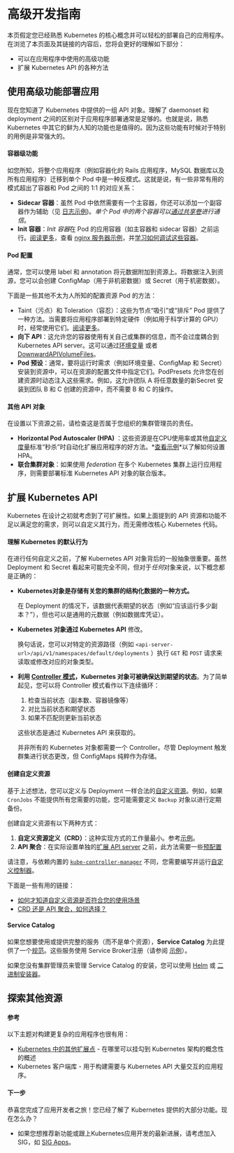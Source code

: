 # 高级开发指南

本页假定您已经熟悉 Kubernetes 的核心概念并可以轻松的部署自己的应用程序。在浏览了本页面及其链接的内容后，您将会更好的理解如下部分：

- 可以在应用程序中使用的高级功能
- 扩展 Kubernetes API 的各种方法

## 使用高级功能部署应用

现在您知道了 Kubernetes 中提供的一组 API 对象。理解了 daemonset 和 deployment 之间的区别对于应用程序部署通常是足够的。也就是说，熟悉 Kubernetes 中其它的鲜为人知的功能也是值得的。因为这些功能有时候对于特别的用例是非常强大的。

#### 容器级功能

如您所知，将整个应用程序（例如容器化的 Rails 应用程序，MySQL 数据库以及所有应用程序）迁移到单个 Pod 中是一种反模式。这就是说，有一些非常有用的模式超出了容器和 Pod 之间的 1:1 的对应关系：

- **Sidecar 容器**：虽然 Pod 中依然需要有一个主容器，你还可以添加一个副容器作为辅助（见 [日志示例](https://kubernetes.io/docs/concepts/cluster-administration/logging/#using-a-sidecar-container-with-the-logging-agent))。*单个 Pod 中的两个容器可以[通过共享卷](https://kubernetes.io/docs/tasks/access-application-cluster/communicate-containers-same-pod-shared-volume/)进行通信*。
- **Init 容器**：*Init 容器*在 Pod 的应用容器（如主容器和 sidecar 容器）之前运行。[阅读更多](https://kubernetes.io/docs/concepts/workloads/pods/init-containers/)，查看 [nginx 服务器示例](https://kubernetes.io/docs/tasks/configure-pod-container/configure-pod-initialization/)，并[学习如何调试这些容器](https://kubernetes.io/docs/tasks/debug-application-cluster/debug-init-containers/)。

#### Pod 配置

通常，您可以使用 label 和 annotation 将元数据附加到资源上。将数据注入到资源，您可以会创建 ConfigMap（用于非机密数据）或 Secret（用于机密数据）。

下面是一些其他不太为人所知的配置资源 Pod 的方法：

- Taint（污点）和 Toleration（容忍）：这些为节点“吸引”或“排斥” Pod 提供了一种方法。当需要将应用程序部署到特定硬件（例如用于科学计算的 GPU）时，经常使用它们。[阅读更多](https://kubernetes.io/docs/concepts/configuration/taint-and-toleration/)。
- **向下 API**：这允许您的容器使用有关自己或集群的信息，而不会过度耦合到 Kubernetes API server。这可以通过[环境变量](https://kubernetes.io/docs/tasks/inject-data-application/environment-variable-expose-pod-information/) 或者 [DownwardAPIVolumeFiles](https://kubernetes.io/docs/tasks/inject-data-application/downward-api-volume-expose-pod-information/)。
- **Pod 预设**：通常，要将运行时需求（例如环境变量、ConfigMap 和 Secret）安装到资源中，可以在资源的配置文件中指定它们。PodPresets 允许您在创建资源时动态注入这些需求。例如，这允许团队 A 将任意数量的新Secret 安装到团队 B 和 C 创建的资源中，而不需要 B 和 C 的操作。

#### 其他 API 对象

在设置以下资源之前，请检查这是否属于您组织的集群管理员的责任。

- **Horizontal Pod Autoscaler (HPA)** ：这些资源是在CPU使用率或其他[自定义度量](https://github.com/kubernetes/community/blob/master/contributors/design-proposals/instrumentation/custom-metrics-api.md)标准“秒杀”时自动化扩展应用程序的好方法。*[查看示例](https://kubernetes.io/docs/tasks/run-application/horizontal-pod-autoscale-walkthrough/)*以了解如何设置HPA。
- **联合集群对象**：如果使用 *federation* 在多个 Kubernetes 集群上运行应用程序，则需要部署标准 Kubernetes API 对象的联合版本。

## 扩展 Kubernetes API

Kubernetes 在设计之初就考虑到了可扩展性。如果上面提到的 API 资源和功能不足以满足您的需求，则可以自定义其行为，而无需修改核心 Kubernetes 代码。

#### 理解 Kubernetes 的默认行为

在进行任何自定义之前，了解 Kubernetes API 对象背后的一般抽象很重要。虽然 Deployment 和 Secret 看起来可能完全不同，但对于*任何*对象来说，以下概念都是正确的：

- **Kubernetes对象是存储有关您的集群的结构化数据的一种方式。**

  在 Deployment 的情况下，该数据代表期望的状态（例如“应该运行多少副本？”），但也可以是通用的元数据（例如数据库凭证）。

- **Kubernetes 对象通过 Kubernetes API** 修改。

  换句话说，您可以对特定的资源路径（例如 `<api-server-url>/api/v1/namespaces/default/deployments` ）执行 `GET` 和 `POST` 请求来读取或修改对应的对象类型。

- **利用 [Controller 模式](https://kubernetes.io/docs/concepts/api-extension/custom-resources/#custom-controllers)，Kubernetes 对象可被确保达到期望的状态**。为了简单起见，您可以将 Controller 模式看作以下连续循环：

  1. 检查当前状态（副本数、容器镜像等）
  2. 对比当前状态和期望状态
  3. 如果不匹配则更新当前状态

  这些状态是通过 Kubernetes API 来获取的。

  并非所有的 Kubernetes 对象都需要一个 Controller。尽管 Deployment 触发群集进行状态更改，但 ConfigMaps 纯粹作为存储。

#### 创建自定义资源

基于上述想法，您可以定义与 Deployment 一样合法的[自定义资源](https://kubernetes.io/docs/concepts/api-extension/custom-resources/#custom-resources)。例如，如果 `CronJobs` 不能提供所有您需要的功能，您可能需要定义 `Backup` 对象以进行定期备份。

创建自定义资源有以下两种方式：

1. **自定义资源定义（CRD）**：这种实现方式的工作量最小。参考[示例](https://kubernetes.io/docs/tasks/access-kubernetes-api/extend-api-custom-resource-definitions/)。
2. **API 聚合**：在实际设置单独的[扩展 API server](https://kubernetes.io/docs/tasks/access-kubernetes-api/setup-extension-api-server/) 之前，此方法需要一些[预配置](https://kubernetes.io/docs/tasks/access-kubernetes-api/configure-aggregation-layer/)

请注意，与依赖内置的  [`kube-controller-manager`](https://kubernetes.io/docs/reference/generated/kube-controller-manager/) 不同，您需要编写并运行[自定义控制器](https://github.com/kubernetes/sample-controller)。

下面是一些有用的链接：

- [如何才知道自定义资源是否符合您的使用场景](https://kubernetes.io/docs/concepts/api-extension/custom-resources/#should-i-use-a-configmap-or-a-custom-resource)
- [CRD 还是 API 聚合，如何选择？](https://kubernetes.io/docs/concepts/api-extension/custom-resources/#choosing-a-method-for-adding-custom-resources)

#### Service Catalog

如果您想要使用或提供完整的服务（而不是单个资源），**Service Catalog** 为此提供了一个[规范](https://github.com/openservicebrokerapi/servicebroker)。这些服务使用 Service Broker注册（请参阅 [示例](https://github.com/openservicebrokerapi/servicebroker/blob/master/gettingStarted.md#example-service-brokers)）。

如果您没有集群管理员来管理 Service Catalog 的安装，您可以使用 [Helm](https://kubernetes.io/docs/tasks/service-catalog/install-service-catalog-using-helm/) 或 [二进制安装器](https://kubernetes.io/docs/tasks/service-catalog/install-service-catalog-using-sc/)。

## 探索其他资源

#### 参考

以下主题对构建更复杂的应用程序也很有用：

- [Kubernetes 中的其他扩展点](https://kubernetes.io/docs/concepts/overview/extending/) - 在哪里可以挂勾到 Kubernetes 架构的概念性的概述
- Kubernetes 客户端库 - 用于构建需要与 Kubernetes API 大量交互的应用程序。

#### 下一步

恭喜您完成了应用开发者之旅！您已经了解了 Kubernetes 提供的大部分功能。现在怎么办？

- 如果您想推荐新功能或跟上Kubernetes应用开发的最新进展，请考虑加入 SIG，如 [SIG Apps](https://github.com/kubernetes/community/tree/master/sig-apps)。
